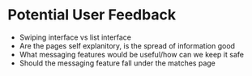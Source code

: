 # Potential User Feedback

- Swiping interface vs list interface
- Are the pages self explanitory, is the spread of information good
- What messaging features would be useful/how can we keep it safe
- Should the messaging feature fall under the matches page
